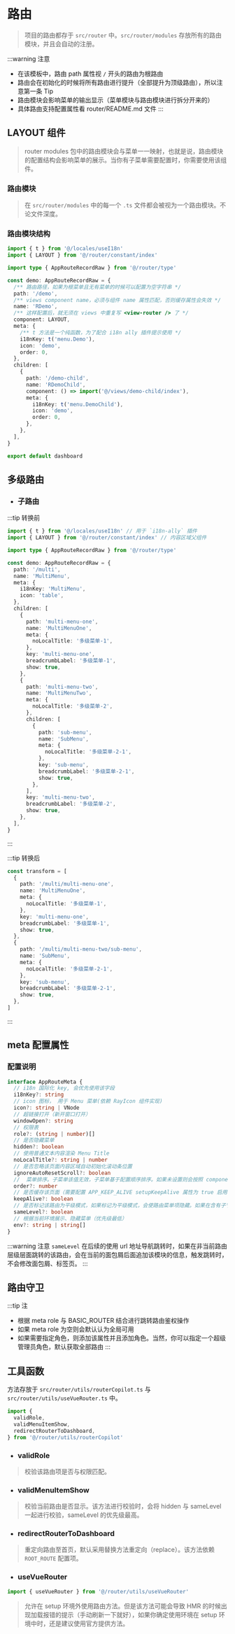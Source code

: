 # 路由

> 项目的路由都存于 `src/router` 中。`src/router/modules` 存放所有的路由模块，并且会自动的注册。

:::warning 注意

- 在该模板中，路由 path 属性视 `/` 开头的路由为根路由
- 路由会在初始化的时候将所有路由进行提升（全部提升为顶级路由），所以注意第一条 Tip
- 路由模块会影响菜单的输出显示（菜单模块与路由模块进行拆分开来的）
- 具体路由支持配置属性看 router/README.md 文件
  :::

## LAYOUT 组件

> router modules 包中的路由模块会与菜单一一映射，也就是说，路由模块的配置结构会影响菜单的展示。当你有子菜单需要配置时，你需要使用该组件。

### 路由模块

> 在 `src/router/modules` 中的每一个 `.ts` 文件都会被视为一个路由模块。不论文件深度。

### 路由模块结构

```ts
import { t } from '@/locales/useI18n'
import { LAYOUT } from '@/router/constant/index'

import type { AppRouteRecordRaw } from '@/router/type'

const demo: AppRouteRecordRaw = {
  /** 路由路径，如果为根菜单且无有菜单的时候可以配置为空字符串 */
  path: '/demo',
  /** views component name，必须与组件 name 属性匹配，否则缓存属性会失效 */
  name: 'RDemo',
  /** 这样配置后，就无须在 views 中重复写 <view-router /> 了 */
  component: LAYOUT,
  meta: {
    /** t 方法是一个纯函数，为了配合 i18n ally 插件提示使用 */
    i18nKey: t('menu.Demo'),
    icon: 'demo',
    order: 0,
  },
  children: [
    {
      path: '/demo-child',
      name: 'RDemoChild',
      component: () => import('@/views/demo-child/index'),
      meta: {
        i18nKey: t('menu.DemoChild'),
        icon: 'demo',
        order: 0,
      },
    },
  ],
}

export default dashboard
```

## 多级路由

- ### 子路由

:::tip 转换前

```ts
import { t } from '@/locales/useI18n' // 用于 `i18n-ally` 插件
import { LAYOUT } from '@/router/constant/index' // 内容区域父组件

import type { AppRouteRecordRaw } from '@/router/type'

const demo: AppRouteRecordRaw = {
  path: '/multi',
  name: 'MultiMenu',
  meta: {
    i18nKey: 'MultiMenu',
    icon: 'table',
  },
  children: [
    {
      path: 'multi-menu-one',
      name: 'MultiMenuOne',
      meta: {
        noLocalTitle: '多级菜单-1',
      },
      key: 'multi-menu-one',
      breadcrumbLabel: '多级菜单-1',
      show: true,
    },
    {
      path: 'multi-menu-two',
      name: 'MultiMenuTwo',
      meta: {
        noLocalTitle: '多级菜单-2',
      },
      children: [
        {
          path: 'sub-menu',
          name: 'SubMenu',
          meta: {
            noLocalTitle: '多级菜单-2-1',
          },
          key: 'sub-menu',
          breadcrumbLabel: '多级菜单-2-1',
          show: true,
        },
      ],
      key: 'multi-menu-two',
      breadcrumbLabel: '多级菜单-2',
      show: true,
    },
  ],
}
```

:::

:::tip 转换后

```ts
const transform = [
  {
    path: '/multi/multi-menu-one',
    name: 'MultiMenuOne',
    meta: {
      noLocalTitle: '多级菜单-1',
    },
    key: 'multi-menu-one',
    breadcrumbLabel: '多级菜单-1',
    show: true,
  },
  {
    path: '/multi/multi-menu-two/sub-menu',
    name: 'SubMenu',
    meta: {
      noLocalTitle: '多级菜单-2-1',
    },
    key: 'sub-menu',
    breadcrumbLabel: '多级菜单-2-1',
    show: true,
  },
]
```

:::

## meta 配置属性

### 配置说明

```ts
interface AppRouteMeta {
  // i18n 国际化 key, 会优先使用该字段
  i18nKey?: string
  // icon 图标， 用于 Menu 菜单(依赖 RayIcon 组件实现)
  icon?: string | VNode
  // 超链接打开（新开窗口打开）
  windowOpen?: string
  // 权限表
  role?: (string | number)[]
  // 是否隐藏菜单
  hidden?: boolean
  // 使用普通文本内容渲染 Menu Title
  noLocalTitle?: string | number
  // 是否忽略该页面内容区域自动初始化滚动条位置
  ignoreAutoResetScroll?: boolean
  //  菜单排序。子菜单该值无效，子菜单基于配置顺序排序。如果未设置则会按照 component name 进行排序，如果未匹配到 name 则会按照合并顺序排序
  order?: number
  // 是否缓存该页面（需要配置 APP_KEEP_ALIVE setupKeepAlive 属性为 true 启用才有效），并且需要与组件 name 属性匹配
  keepAlive?: boolean
  // 是否标记该路由为平级模式，如果标记为平级模式，会使路由菜单项隐藏。如果在含有子节点处，设置了该属性，会导致子节点全部被隐藏
  sameLevel?: boolean
  // 根据当前环境展示、隐藏菜单（优先级最低）
  env?: string | string[]
}
```

:::warning 注意
`sameLevel` 在后续的使用 url 地址导航跳转时，如果在非当前路由层级层面跳转的该路由，会在当前的面包屑后面追加该模块的信息，触发跳转时，不会修改面包屑、标签页。
:::

## 路由守卫

:::tip 注

- 根据 meta role 与 BASIC_ROUTER 结合进行跳转路由鉴权操作
- 如果 meta role 为空则会默认认为全局可用
- 如果需要指定角色，则添加该属性并且添加角色。当然，你可以指定一个超级管理员角色，默认获取全部路由
  :::

## 工具函数

方法存放于 `src/router/utils/routerCopilot.ts` 与 `src/router/utils/useVueRouter.ts` 中。

```ts
import {
  validRole,
  validMenuItemShow,
  redirectRouterToDashboard,
} from '@/router/utils/routerCopilot'
```

- ### validRole

> 校验该路由项是否与权限匹配。

- ### validMenuItemShow

> 校验当前路由是否显示。该方法进行校验时，会将 hidden 与 sameLevel 一起进行校验，sameLevel 的优先级最高。

- ### redirectRouterToDashboard

> 重定向路由至首页，默认采用替换方法重定向（replace）。该方法依赖 `ROOT_ROUTE` 配置项。

- ### useVueRouter

```ts
import { useVueRouter } from '@/router/utils/useVueRouter'
```

> 允许在 setup 环境外使用路由方法。但是该方法可能会导致 HMR 的时候出现加载报错的提示（手动刷新一下就好），如果你确定使用环境在 setup 环境中时，还是建议使用官方提供方法。
